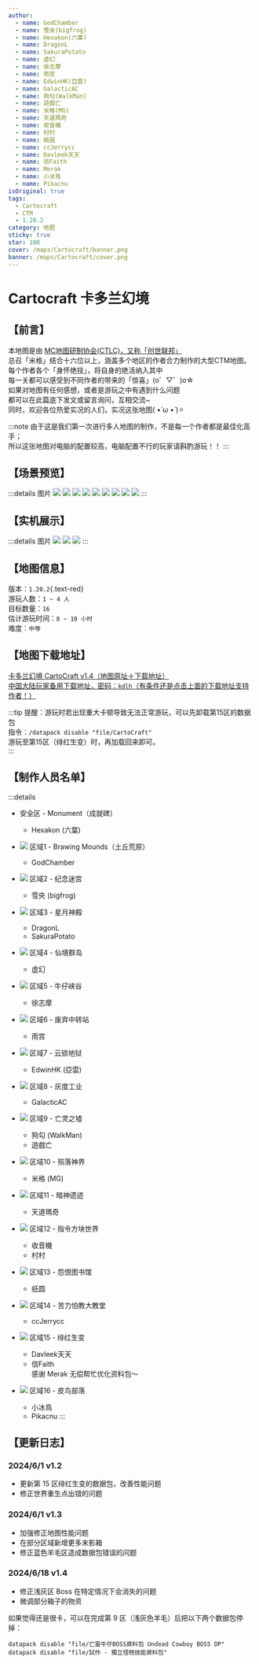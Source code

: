 ```yaml
---
author:
  - name: GodChamber
  - name: 雪央(bigfrog)
  - name: Hexakon(六葉)
  - name: DragonL
  - name: SakuraPotato
  - name: 虛幻
  - name: 徐志摩
  - name: 雨宮
  - name: EdwinHK(亞雲)
  - name: GalacticAC
  - name: 狗勾(WalkMan)
  - name: 遊戲亡
  - name: 米格(MG)
  - name: 天道瑪奇
  - name: 收音機
  - name: 村村
  - name: 紙圓
  - name: ccJerrycc
  - name: Davleek天天
  - name: 信Faith
  - name: Merak
  - name: 小冰鳥
  - name: Pikacnu
isOriginal: true
tags:
  - Cartocraft
  - CTM
  - 1.20.2
category: 地图
sticky: true
star: 100
cover: /maps/Cartocraft/banner.png
banner: /maps/Cartocraft/cover.png
---
```


# Cartocraft 卡多兰幻境

## 【前言】

本地图是由 [MC地图研制协会(CTLC)，又称「创世联邦」](https://discord.gg/UMYxwHyRNE)  
总召「米格」结合十六位以上，涵盖多个地区的作者合力制作的大型CTM地图。  
每个作者各个「身怀绝技」，将自身的绝活纳入其中  
每一关都可以感受到不同作者的带来的「惊喜」(o゜▽゜)o☆  
如果对地图有任何感想，或者是游玩之中有遇到什么问题  
都可以在此篇底下发文或留言询问，互相交流~  
同时，欢迎各位热爱实况的人们，实况这张地图( •̀ ω •́ )✧

:::note
由于这是我们第一次进行多人地图的制作，不是每一个作者都是最佳化高手；  
所以这张地图对电脑的配置较高，电脑配置不行的玩家请斟酌游玩！！
:::

## 【场景预览】

:::details 图片
![](/maps/Cartocraft/scene/0.png)
![](/maps/Cartocraft/scene/1.png)
![](/maps/Cartocraft/scene/2.png)
![](/maps/Cartocraft/scene/3.png)
![](/maps/Cartocraft/scene/4.png)
![](/maps/Cartocraft/scene/5.png)
![](/maps/Cartocraft/scene/6.png)
![](/maps/Cartocraft/scene/7.png)
![](/maps/Cartocraft/scene/8.png)
:::

## 【实机展示】

:::details 图片
![](/maps/Cartocraft/in-game/0.png)
![](/maps/Cartocraft/in-game/1.png)
![](/maps/Cartocraft/in-game/2.png)
:::

## 【地图信息】

版本：`1.20.2`{.text-red}  
游玩人数：`1 ~ 4 人`  
目标数量：`16`  
估计游玩时间：`8 ~ 10 小时`  
难度：`中等`  

## 【地图下载地址】

[卡多兰幻境 CartoCraft v1.4（地图原址＋下载地址）](https://www.mediafire.com/file/4w1k0nim8ce32ur/Cartocraft_卡多兰幻境_正式版V1.4(地图%2B材质).zip/file)  
[中国大陆玩家备用下载地址，密码：`kdlh`（有条件还是点击上面的下载地址支持作者！）](https://linlei.lanzn.com/b0hc2lbih)

:::tip
提醒：游玩时若出现重大卡顿导致无法正常游玩，可以先卸载第15区的数据包  
指令：`/datapack disable "file/CartoCraft"`  
游玩至第15区（绯红生变）时，再加载回来即可。  
:::

## 【制作人员名单】

<div class="author">

:::details
- 安全区 - Monument（成就碑）
  - Hexakon (六葉)

- ![][white-wool] 区域1 - Brawing Mounds（土丘荒原）
  - GodChamber

- ![][orange-wool] 区域2 - 纪念迷宫
  - 雪央 (bigfrog)

- ![][magenta-wool] 区域3 - 星月神殿
  - DragonL
  - SakuraPotato

- ![][light-blue-wool] 区域4 - 仙境群岛
  - 虚幻

- ![][yellow-wool] 区域5 - 牛仔峡谷
  - 徐志摩

- ![][lime-wool] 区域6 - 废弃中转站
  - 雨宫

- ![][pink-wool] 区域7 - 云锁地狱
  - EdwinHK (亞雲)

- ![][gray-wool] 区域8 - 灰度工业
  - GalacticAC

- ![][light-gray-wool] 区域9 - 亡灵之墟
  - 狗勾 (WalkMan)
  - 遊戲亡

- ![][cyan-wool] 区域10 - 殒落神界
  - 米格 (MG) <Badge text="总召" type="tip" />

- ![][purple-wool] 区域11 - 暗神遗迹
  - 天道瑪奇

- ![][blue-wool] 区域12 - 指令方块世界
  - 收音機
  - 村村

- ![][brown-wool] 区域13 - 怨恨图书馆
  - 纸圆

- ![][green-wool] 区域14 - 苦力怕教大教堂
  - ccJerrycc

- ![][red-wool] 区域15 - 绯红生变
  - Davleek天天
  - 信Faith  
  感谢 Merak 无偿帮忙优化资料包～

- ![][black-wool] 区域16 - 皮鸟部落
  - 小冰鳥
  - Pikacnu
:::

</div>

## 【更新日志】

### 2024/6/1 v1.2

- 更新第 15 区绯红生变的数据包，改善性能问题
- 修正世界重生点出错的问题

### 2024/6/1 v1.3

- 加强修正地图性能问题
- 在部分区域新增更多末影箱
- 修正蓝色羊毛区造成数据包错误的问题

### 2024/6/18 v1.4

- 修正浅灰区 Boss 在特定情况下会消失的问题
- 微调部分箱子的物资

如果觉得还是很卡，可以在完成第 9 区（浅灰色羊毛）后把以下两个数据包停掉：

```
datapack disable "file/亡靈牛仔BOSS資料包 Undead Cowboy BOSS DP"
datapack disable "file/試作 - 獨立怪物技能資料包"
```

<style>
  .text-red {
    color: rgb(224, 108, 117);
  }
  .author > .details img {
    width: 18px;
  }
</style>

[white-wool]: https://zh.minecraft.wiki/images/White_Wool_JE2_BE2.png
[orange-wool]: https://zh.minecraft.wiki/images/Orange_Wool_JE3_BE3.png
[magenta-wool]: https://zh.minecraft.wiki/images/Magenta_Wool_JE3_BE3.png
[light-blue-wool]: https://zh.minecraft.wiki/images/Light_Blue_Wool_JE3_BE3.png
[yellow-wool]: https://zh.minecraft.wiki/images/Yellow_Wool_JE3_BE3.png
[Lime-wool]: https://zh.minecraft.wiki/images/Lime_Wool_JE3_BE3.png
[pink-wool]: https://zh.minecraft.wiki/images/Pink_Wool_JE3_BE3.png
[gray-wool]: https://zh.minecraft.wiki/images/Gray_Wool_JE3_BE3.png
[light-gray-wool]: https://zh.minecraft.wiki/images/Light_Gray_Wool_JE3_BE3.png
[cyan-wool]: https://zh.minecraft.wiki/images/Cyan_Wool_JE3_BE3.png
[purple-wool]: https://zh.minecraft.wiki/images/Purple_Wool_JE3_BE3.png
[blue-wool]: https://zh.minecraft.wiki/images/Blue_Wool_JE3_BE3.png
[brown-wool]: https://zh.minecraft.wiki/images/Brown_Wool_JE3_BE3.png
[green-wool]: https://zh.minecraft.wiki/images/Green_Wool_JE3_BE3.png
[red-wool]: https://zh.minecraft.wiki/images/Red_Wool_JE3_BE3.png
[black-wool]: https://zh.minecraft.wiki/images/Black_Wool_JE3_BE3.png
